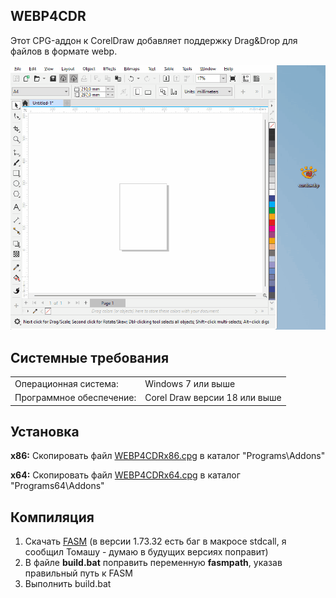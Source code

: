 <h2>WEBP4CDR</h2>
Этот CPG-аддон к CorelDraw добавляет поддержку Drag&Drop для файлов в формате webp.
<p><img src=1.gif><p>
<h2>Системные требования</h2>
<table  style="font-size:100%"><tr><td>Операционная система:<td>Windows 7 или выше
<tr><td>Программное обеспечение:<td>Corel Draw версии 18 или выше</table>
<h2>Установка</h2>
<b>x86:</b>  Скопировать файл <a href=https://github.com/fersatgit/WEBP4CDR/releases/download/v1.0/WEBP4CDRx86.cpg>WEBP4CDRx86.cpg</a> в каталог "Programs\Addons"<p>
<b>x64:</b>  Скопировать файл <a href=https://github.com/fersatgit/WEBP4CDR/releases/download/v1.0/WEBP4CDRx64.cpg>WEBP4CDRx64.cpg</a> в каталог "Programs64\Addons"
<h2>Компиляция</h2><ol>
<li>Скачать <a href=https://flatassembler.net/download.php>FASM</a> (в версии 1.73.32 есть баг в макросе stdcall, я сообщил Томашу - думаю в будущих версиях поправит)
<li>В файле <b>build.bat</b> поправить переменную <b>fasmpath</b>, указав правильный путь к FASM
<li>Выполнить build.bat

